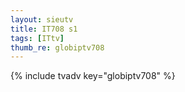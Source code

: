 ```yaml
--- 
layout: sieutv
title: IT708 s1
tags: [ITtv]
thumb_re: globiptv708
---
```

{% include tvadv key="globiptv708" %} 
